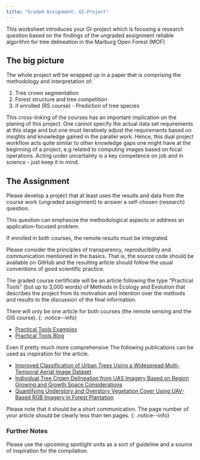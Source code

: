 ```yaml
---
title: "Graded Assignment: GI-Project"
---
```


This worksheet introduces your GI-project which is focusing a research question based on the findings of the ungraded assignment reliable algorithm for tree delineation in the Marburg Open Forest (MOF)

## The big picture
The whole project will be wrapped up in a paper that is comprising the methodology and interpretation of:
1. Tree crown segmentation 
1. Forest structure and tree competition 
1. if enrolled (RS course) - Prediction of tree species 


This cross-linking of the courses has an important implication on the planing of this project. One cannot specify the actual data set requirements at this stage and but one must iteratively adjust the requirements based on insights and knowledge gained in the parallel work. Hence, this dual project workflow acts quite similar to other knowledge gaps one might have at the beginning of a project, e.g related to computing images based on focal operations. Acting under uncertainty is a key competence on job and in science - just keep it in mind.

## The Assignment

Please develop a project that at least uses the results and data from the course work (ungraded assignment) to answer a self-chosen (research) question. 

This question can emphasize the methodological aspects or address an application-focused problem. 

If enrolled in both courses, the remote results must be integrated.

 
Please consider the principles of transparency, reproducibility and communication mentioned in the basics. That is, the source code should be available on GitHub and the resulting article should follow the usual conventions of good scientific practice. 

The graded course certificate will be an article following the type “Practical Tools” (but up to 3,000 words) of Methods in Ecology and Evolution that describes the project from its motivation and intention over the methods and results to the discussion of the final information. 

There will only be one article for both courses (the remote sensing and the GIS course).
{: .notice--info}

* [Practical Tools Examples](https://besjournals.onlinelibrary.wiley.com/doi/toc/10.1111/(ISSN)2041-210x.PracticalToolsFieldMethodsMEE32018)
* [Practical Tools Blog](https://methodsblog.com/tag/practical-tools/)

Even if pretty much more comprehensive The following publications can be used as inspiration for the article.
* [Improved Classification of Urban Trees Using a Widespread Multi-Temporal Aerial Image Dataset ](https://doi.org/10.3390/rs12152475)
* [Individual Tree Crown Delineation from UAS Imagery Based on Region Growing and Growth Space Considerations](https://www.mdpi.com/2072-4292/12/15/2363) 
* [Quantifying Understory and Overstory Vegetation Cover Using UAV-Based RGB Imagery in Forest Plantation](https://doi.org/10.3390/rs12020298)


Please note that it should be a *short* communication. The page number of your article should be clearly less than ten pages.
{: .notice--info}
### Further Notes



Please use the upcoming spotlight units as a sort of guideline and a source of inspiration for the compilation.

